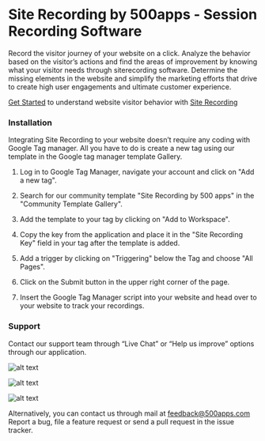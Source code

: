 # Site Recording by 500apps - Session Recording Software
Record the visitor journey of your website on a click. Analyze the behavior based on the visitor’s actions and find the areas of improvement by knowing what your visitor needs through siterecording software. Determine the missing elements in the website and simplify the marketing efforts that drive to create high user engagements and ultimate customer experience. 

[Get Started](https://infinity.500apps.com/siterecording) to understand website visitor behavior with [Site Recording](https://siterecording.com)

 
### Installation
Integrating Site Recording to your website doesn’t require any coding with Google Tag manager. All you have to do is create a new tag using our template in the Google tag manager template Gallery.

1. Log in to Google Tag Manager, navigate your account and click on "Add a new tag".

2. Search for our community template "Site Recording by 500 apps" in the "Community Template Gallery".

3. Add the template to your tag by clicking on "Add to Workspace".

4. Copy the key from the application and place it in the "Site Recording Key" field in your tag after the template is added.

5. Add a trigger by clicking on "Triggering" below the Tag and choose "All Pages".

6. Click on the Submit button in the upper right corner of the page.

7. Insert the Google Tag Manager script into your website and head over to your website to track your recordings.


### Support
Contact our support team through “Live Chat” or “Help us improve” options through our application.


![alt text](https://infinity.500apps.com/img/pushninja/GTM-Image-1.png)

![alt text](https://infinity.500apps.com/img/pushninja/GTM-Image-2.png)

![alt text](https://infinity.500apps.com/img/pushninja/GTM-Image-3.png)


Alternatively, you can contact us through mail at feedback@500apps.com
Report a bug, file a feature request or send a pull request in the issue tracker.

